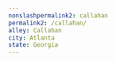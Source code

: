 ```yaml
---
﻿nonslashpermalink2: callahan
permalink2: /callahan/
alley: Callahan
city: Atlanta
state: Georgia
---
```

